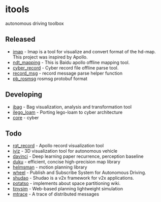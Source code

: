 # itools
autonomous driving toolbox

## Released
* [imap](https://github.com/daohu527/imap) - Imap is a tool for visualize and convert format of the hd-map. This project was inspired by Apollo.
* [ndt_mapping](https://github.com/daohu527/ndt_mapping) - This is Baidu apollo offline mapping tool.
* [cyber_record](https://github.com/daohu527/cyber_record) - Cyber record file offline parse tool.
* [record_msg](https://github.com/daohu527/record_msg) - record message parse helper function
* [pb_rosmsg](https://github.com/daohu527/pb_rosmsg) rosmsg protobuf format

## Developing
* [ibag](https://github.com/daohu527/ibag) - Bag visualization, analysis and transformation tool
* [ilego_loam](https://github.com/daohu527/ilego_loam) - Porting lego-loam to cyber architecture
* [core](https://github.com/Flycars/core) - cyber 

## Todo
* [rqt_record](https://github.com/daohu527/rqt_record) - Apollo record visualization tool
* [iviz](https://github.com/daohu527/iviz) - 3D visualization tool for autonomous vehicle
* [davinci](https://github.com/daohu527/davinci) - Deep learning paper recurrence, perception baseline
* [duku](https://github.com/daohu527/duku) - efficient, concise high-precision map library
* [helmsman](https://github.com/daohu527/helmsman) - motion planning library
* [wheel](https://github.com/daohu527/wheel) - Publish and Subscribe System for Autonomous Driving.
* [shudao](https://github.com/daohu527/shudao) - Shudao is a v2x framework for v2x applications.
* [potatso](https://github.com/daohu527/potatso) - implements about space partitioning wiki.
* [tinysim](https://github.com/daohu527/tinysim) - Web-based planning lightweight simulation
* [mtrace](https://github.com/daohu527/mtrace) - A trace of distributed messages

